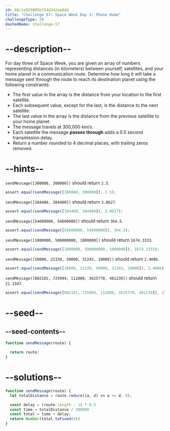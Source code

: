 ```yaml
---
id: 68c1a929005bf54d342aa8d4
title: "Challenge 57: Space Week Day 3: Phone Home"
challengeType: 28
dashedName: challenge-57
---
```


# --description--

For day three of Space Week, you are given an array of numbers representing distances (in kilometers) between yourself, satellites, and your home planet in a communication route. Determine how long it will take a message sent through the route to reach its destination planet using the following constraints:

- The first value in the array is the distance from your location to the first satellite.
- Each subsequent value, except for the last, is the distance to the next satellite.
- The last value in the array is the distance from the previous satellite to your home planet.
- The message travels at 300,000 km/s.
- Each satellite the message **passes through** adds a 0.5 second transmission delay.
- Return a number rounded to 4 decimal places, with trailing zeros removed.

# --hints--

`sendMessage([300000, 300000])` should return `2.5`.

```js
assert.equal(sendMessage([300000, 300000]), 2.5);
```

`sendMessage([384400, 384400])` should return `3.0627`.

```js
assert.equal(sendMessage([384400, 384400]), 3.0627);
```

`sendMessage([54600000, 54600000])` should return `364.5`.

```js
assert.equal(sendMessage([54600000, 54600000]), 364.5);
```

`sendMessage([1000000, 500000000, 1000000])` should return `1674.3333`.

```js
assert.equal(sendMessage([1000000, 500000000, 1000000]), 1674.3333);
```

`sendMessage([10000, 21339, 50000, 31243, 10000])` should return `2.4086`.

```js
assert.equal(sendMessage([10000, 21339, 50000, 31243, 10000]), 2.4086);
```

`sendMessage([802101, 725994, 112808, 3625770, 481239])` should return `21.1597`.

```js
assert.equal(sendMessage([802101, 725994, 112808, 3625770, 481239]), 21.1597);
```

# --seed--

## --seed-contents--

```js
function sendMessage(route) {

  return route;
}
```

# --solutions--

```js
function sendMessage(route) {
  let totalDistance = route.reduce((a, d) => a += d, 0);

  const delay = (route.length - 1) * 0.5
  const time = totalDistance / 300000
  const total = time + delay;
  return Number(total.toFixed(4))
}
```
